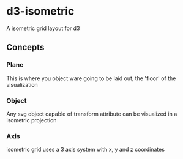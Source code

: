 # d3-isometric
A isometric grid layout for d3

## Concepts
### Plane
This is where you object ware going to be laid out, the 'floor' of the visualization

### Object
Any svg object capable of transform attribute can be visualized in a isometric projection

### Axis
isometric grid uses a 3 axis system with x, y and z coordinates
